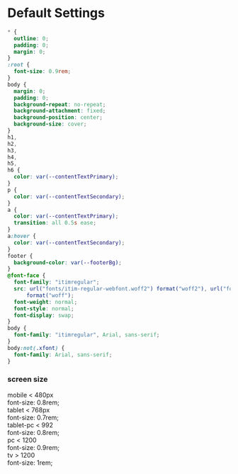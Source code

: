 # Default Settings

```css
* {
  outline: 0;
  padding: 0;
  margin: 0;
}
:root {
  font-size: 0.9rem;
}
body {
  margin: 0;
  padding: 0;
  background-repeat: no-repeat;
  background-attachment: fixed;
  background-position: center;
  background-size: cover;
}
h1,
h2,
h3,
h4,
h5,
h6 {
  color: var(--contentTextPrimary);
}
p {
  color: var(--contentTextSecondary);
}
a {
  color: var(--contentTextPrimary);
  transition: all 0.5s ease;
}
a:hover {
  color: var(--contentTextSecondary);
}
footer {
  background-color: var(--footerBg);
}
@font-face {
  font-family: "itimregular";
  src: url("fonts/itim-regular-webfont.woff2") format("woff2"), url("fonts/itim-regular-webfont.woff")
      format("woff");
  font-weight: normal;
  font-style: normal;
  font-display: swap;
}
body {
  font-family: "itimregular", Arial, sans-serif;
}
body:not(.xfont) {
  font-family: Arial, sans-serif;
}
```

### screen size

mobile < 480px
<br>
font-size: 0.8rem;
<br>
tablet < 768px
<br>
font-size: 0.7rem;
<br>
tablet-pc < 992
<br>
font-size: 0.8rem;
<br>
pc < 1200
<br>
font-size: 0.9rem;
<br>
tv > 1200
<br>
font-size: 1rem;
